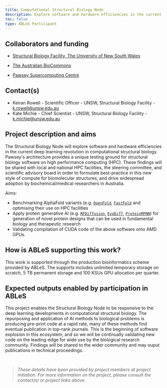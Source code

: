 ```yaml
---
title: Computational Structural Biology Node
description: Explore software and hardware efficiencies in the current deep learning revolution in computational structural biology.
toc: false
type: ABLeS Participant
---
```


## Collaborators and funding


- [Structural Biology Facility, The University of New South Wales](https://www.analytical.unsw.edu.au/facilities/sbf)

- [The Australian BioCommons](https://www.biocommons.org.au/)

- [Pawsey Supercomputing Centre](https://pawsey.org.au/)

## Contact(s)

- Keiran Rowell - Scientific Officer - UNSW, Structural Biology Facility - <k.rowell@unsw.edu.au>
- Kate Michie - Chief Scientist - UNSW, Structural Biology Facility - <k.michie@unsw.edu.au>

## Project description and aims

The Structural Biology Node will explore software and hardware efficiencies in the current deep learning revolution in computational structural biology. Pawsey's architecture provides a unique testing ground for structural biology software on high performance computing (HPC). These findings will be shared with local and national HPC facilities, the steering committee, and scientific advisory board in order to formulate best-practice in this new style of compute for biomolecular structures, and drive widespread adoption by biochemical/medical researchers in Australia.   


Aims:  
- Benchmarking AlphaFold variants (e.g. [`OpenFold`](https://doi.org/10.1101/2022.11.20.517210), [`FastFold`](https://doi.org/10.48550/arXiv.2203.00854) and optimising their use on HPC facilities 
- Apply protein generative AI (e.g. [`RFDiffusion`](https://doi.org/10.1038/s41586-023-06415-8), [`EvoDiff`](https://doi.org/10.1101/2023.09.11.556673), [`ProteinMPNN`](https://doi.org/10.1101/2022.06.03.494563)) for generation of novel protein designs that can be used in fundamental biology and therapeutic research  
- Validating compilation of CUDA code of the above software onto AMD GPUs.

## How is ABLeS supporting this work?

This work is supported through the production bioinformatics scheme provided by ABLeS. The supports includes unlimited temporary storage on scratch, 5 TB permanent storage and 100 KSUs GPU allocation per quarter.

## Expected outputs enabled by participation in ABLeS

This project enables the Structural Biology Node to be responsive to the deep learning developments in computational structural biology. The repurposing and application of AI methods to biological problems is producing pre-print code at a rapid rate, many of these methods find eventual publication in top-rank journals. This is the beginning of software explosion in this ecosystem, and so we will be continually validating new code on the leading-edge for wide use by the biological research community. Findings will be shared to the wider community and may ouput publications in technical proceedings.


<br/>

> *These details have been provided by project members at project initiation. For more information on the project, please consult the contact(s) or project links above.*
